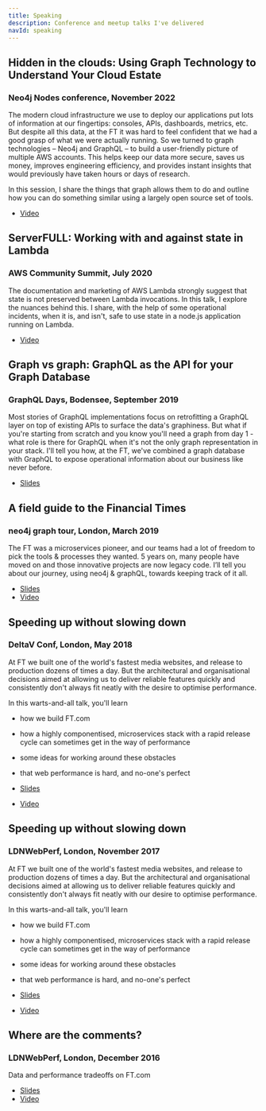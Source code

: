 ```yaml
---
title: Speaking
description: Conference and meetup talks I've delivered
navId: speaking
---
```


## Hidden in the clouds: Using Graph Technology to Understand Your Cloud Estate 
### Neo4j Nodes conference, November 2022

The modern cloud infrastructure we use to deploy our applications put lots of information at our fingertips: consoles, APIs, dashboards, metrics, etc. But despite all this data, at the FT it was hard to feel confident that we had a good grasp of what we were actually running. So we turned to graph technologies – Neo4j and GraphQL – to build a user-friendly picture of multiple AWS accounts. This helps keep our data more secure, saves us money, improves engineering efficiency, and provides instant insights that would previously have taken hours or days of research.

In this session, I share the things that graph allows them to do and outline how you can do something similar using a largely open source set of tools.

- [Video](https://www.youtube.com/watch?v=6vblSC1kShI)

## ServerFULL: Working with and against state in Lambda 
### AWS Community Summit, July 2020
The documentation and marketing of AWS Lambda strongly suggest that state is not preserved between Lambda invocations. In this talk, I explore the nuances behind this. I share, with the help of some operational incidents, when it is, and isn't, safe to use state in a node.js application running on Lambda.

- [Video](https://www.youtube.com/watch?v=wJUlDzAT69M)

## Graph vs graph: GraphQL as the API for your Graph Database 
### GraphQL Days, Bodensee, September 2019
Most stories of GraphQL implementations focus on retrofitting a GraphQL layer on top of existing APIs to surface the data's graphiness. But what if you're starting from scratch and you know you'll need a graph from day 1 - what role is there for GraphQL when it's not the only graph representation in your stack. I'll tell you how, at the FT, we've combined a graph database with GraphQL to expose operational information about our business like never before.

- [Slides](https://speakerdeck.com/wheresrhys/graph-vs-graph)

## A field guide to the Financial Times 
### neo4j graph tour, London, March 2019
The FT was a microservices pioneer, and our teams had a lot of freedom to pick the tools & processes they wanted. 5 years on, many people have moved on and those innovative projects are now legacy code. I’ll tell you about our journey, using neo4j & graphQL, towards keeping track of it all.

- [Slides](https://speakerdeck.com/wheresrhys/a-field-guide-to-the-financial-times)
- [Video](https://www.youtube.com/watch?v=ai-wG7laIsI)

## Speeding up without slowing down 
### DeltaV Conf, London, May 2018
At FT we built one of the world's fastest media websites, and release to production dozens of times a day. But the architectural and organisational decisions aimed at allowing us to deliver reliable features quickly and consistently don't always fit neatly with the desire to optimise performance.

In this warts-and-all talk, you'll learn

- how we build FT.com
- how a highly componentised, microservices stack with a rapid release cycle can sometimes get in the way of performance
- some ideas for working around these obstacles
- that web performance is hard, and no-one's perfect

- [Slides](https://speakerdeck.com/wheresrhys/speeding-up-without-slowing-down-1)
- [Video](https://www.youtube.com/watch?v=OS1fKsFXLKg)

## Speeding up without slowing down 
### LDNWebPerf, London, November 2017
At FT we built one of the world's fastest media websites, and release to production dozens of times a day. But the architectural and organisational decisions aimed at allowing us to deliver reliable features quickly and consistently don't always fit neatly with our desire to optimise performance.

In this warts-and-all talk, you'll learn

- how we build FT.com
- how a highly componentised, microservices stack with a rapid release cycle can sometimes get in the way of performance
- some ideas for working around these obstacles
- that web performance is hard, and no-one's perfect

- [Slides](https://speakerdeck.com/wheresrhys/speeding-up-without-slowing-down)
- [Video](https://ldnwebperf.org/sessions/speeding-up-without-slowing-down/)

## Where are the comments? 
### LDNWebPerf, London, December 2016
Data and performance tradeoffs on FT.com
 - [Slides](https://speakerdeck.com/wheresrhys/where-are-the-comments)
 - [Video](https://ldnwebperf.org/sessions/where-are-the-comments/)

